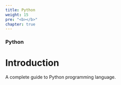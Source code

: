 ```yaml
---
title: Python
weight: 15
pre: "<b></b>"
chapter: true
---
```


### Python

# Introduction

A complete guide to Python programming language.